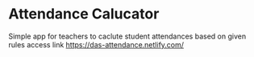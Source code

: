 # Attendance Calucator
Simple app for teachers to caclute student attendances based on given rules
access link https://das-attendance.netlify.com/

